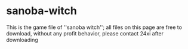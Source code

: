 # sanoba-witch
This is the game file of ''sanoba witch''; all files on this page are free to download, without any profit behavior, please contact 24xi after downloading
